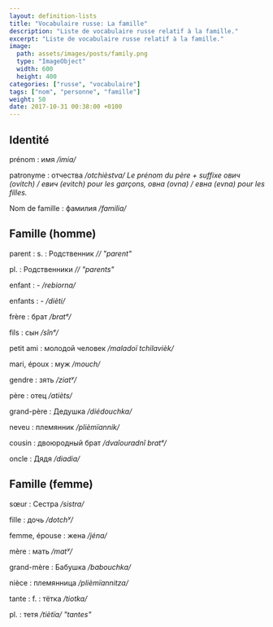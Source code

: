 ```yaml
---
layout: definition-lists
title: "Vocabulaire russe: La famille"
description: "Liste de vocabulaire russe relatif à la famille."
excerpt: "Liste de vocabulaire russe relatif à la famille."
image:
  path: assets/images/posts/family.png
  type: "ImageObject"
  width: 600
  height: 400
categories: ["russe", "vocabulaire"]
tags: ["nom", "personne", "famille"]
weight: 50
date: 2017-10-31 00:38:00 +0100
---
```


## Identité

prénom
: имя
*/imia/*

patronyme
: отчества
*/otchièstva/ Le prénom du père + suffixe ович (ovitch) / евич (evitch) pour les garçons, овна (ovna) / евна (evna) pour les filles.*

Nom de famille
: фамилия
*/familia/*


## Famille (homme)

parent
: s.
  : Родственник
  *// "parent"*

  pl.
  : Родственники
  *// "parents"*

enfant
: -
*/rebiorna/*

enfants
: -
*/dièti/*

frère
: брат
*/bratᵉ/*

fils
: сын
*/sînᵉ/*

petit ami
: молодой человек
*/maladoï tchilavièk/*

mari, époux
: муж
*/mouch/*

gendre
: зять
*/ziatʸ/*

père
: отец
*/atièts/*

grand-père
: Дедушка
*/diédouchka/*

neveu
: племянник
*/plièmïannik/*

cousin
: двоюродный брат
*/dvaîouradnî bratᵉ/*

oncle
: Дядя
*/diadia/*


## Famille (femme)

sœur
: Сестра
*/sistra/*

fille
: дочь
*/dotchʸ/*

femme, épouse
: жена
*/jéna/*

mère
: мать
*/matʸ/*

grand-mère
: Бабушка
*/babouchka/*

nièce
: племянница
*/plièmïannitza/*

tante
: f.
  : тётка
  */tiotka/*

  pl.
  : тетя
  */tiètïa/ "tantes"*
